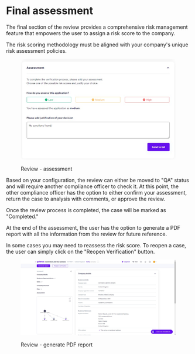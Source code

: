# Final assessment

The final section of the review provides a comprehensive risk management feature that empowers the user to assign a risk score to the company.

The risk scoring methodology must be aligned with your company's unique risk assessment policies.

<figure><img src="../../.gitbook/assets/CC_assessment.png" alt="Review - assessment"><figcaption><p>Review - assessment</p></figcaption></figure>

Based on your configuration, the review can either be moved to "QA" status and will require another compliance officer to check it. At this point, the other compliance officer has the option to either confirm your assessment, return the case to analysis with comments, or approve the review.&#x20;

Once the review process is completed, the case will be marked as "Completed."

At the end of the assessment, the user has the option to generate a PDF report with all the information from the review for future reference.

In some cases you may need to reassess the risk score. To reopen a case, the user can simply click on the "Reopen Verification" button.

<figure><img src="../../.gitbook/assets/CC_completed.png" alt="Review - generate PDF report"><figcaption><p>Review - generate PDF report</p></figcaption></figure>
